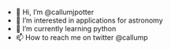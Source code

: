 - 👋 Hi, I’m @callumjpotter
- 👀 I’m interested in applications for astronomy
- 🌱 I’m currently learning python 
- 📫 How to reach me on twitter @callump

<!---
callumjpotter/callumjpotter is a ✨ special ✨ repository because its `README.md` (this file) appears on your GitHub profile.
You can click the Preview link to take a look at your changes.
--->
